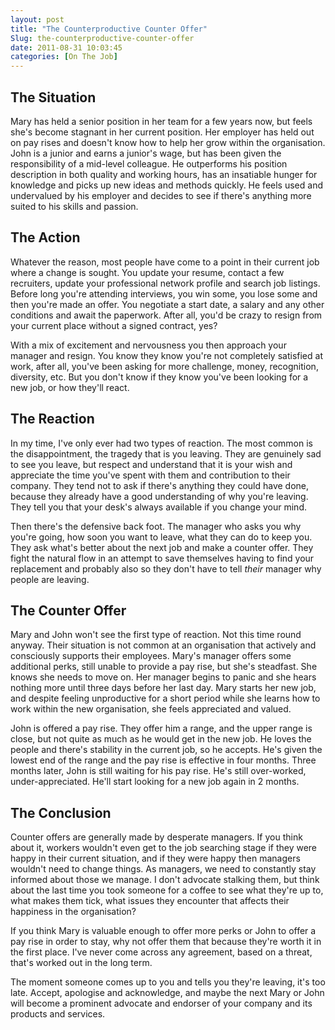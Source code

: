 ```yaml
---
layout: post
title: "The Counterproductive Counter Offer"
Slug: the-counterproductive-counter-offer
date: 2011-08-31 10:03:45
categories: [On The Job]
---
```

## The Situation

Mary has held a senior position in her team for a few years now, but feels she's become stagnant in her current position. Her employer has held out on pay rises and doesn't know how to help her grow within the organisation. John is a junior and earns a junior's wage, but has been given the responsibility of a mid-level colleague. He outperforms his position description in both quality and working hours, has an insatiable hunger for knowledge and picks up new ideas and methods quickly. He feels used and undervalued by his employer and decides to see if there's anything more suited to his skills and passion.

## The Action

Whatever the reason, most people have come to a point in their current job where a change is sought. You update your resume, contact a few recruiters, update your professional network profile and search job listings. Before long you're attending interviews, you win some, you lose some and then you're made an offer. You negotiate a start date, a salary and any other conditions and await the paperwork. After all, you'd be crazy to resign from your current place without a signed contract, yes?

With a mix of excitement and nervousness you then approach your manager and resign. You know they know you're not completely satisfied at work, after all, you've been asking for more challenge, money, recognition, diversity, etc. But you don't know if they know you've been looking for a new job, or how they'll react.

## The Reaction

In my time, I've only ever had two types of reaction. The most common is the disappointment, the tragedy that is you leaving. They are genuinely sad to see you leave, but respect and understand that it is your wish and appreciate the time you've spent with them and contribution to their company. They tend not to ask if there's anything they could have done, because they already have a good understanding of why you're leaving. They tell you that your desk's always available if you change your mind.

Then there's the defensive back foot. The manager who asks you why you're going, how soon you want to leave, what they can do to keep you. They ask what's better about the next job and make a counter offer. They fight the natural flow in an attempt to save themselves having to find your replacement and probably also so they don't have to tell _their_ manager why people are leaving.

## The Counter Offer

Mary and John won't see the first type of reaction. Not this time round anyway. Their situation is not common at an organisation that actively and consciously supports their employees. Mary's manager offers some additional perks, still unable to provide a pay rise, but she's steadfast. She knows she needs to move on. Her manager begins to panic and she hears nothing more until three days before her last day. Mary starts her new job, and despite feeling unproductive for a short period while she learns how to work within the new organisation, she feels appreciated and valued.

John is offered a pay rise. They offer him a range, and the upper range is close, but not quite as much as he would get in the new job. He loves the people and there's stability in the current job, so he accepts. He's given the lowest end of the range and the pay rise is effective in four months. Three months later, John is still waiting for his pay rise. He's still over-worked, under-appreciated. He'll start looking for a new job again in 2 months.

## The Conclusion

Counter offers are generally made by desperate managers. If you think about it, workers wouldn't even get to the job searching stage if they were happy in their current situation, and if they were happy then managers wouldn't need to change things. As managers, we need to constantly stay informed about those we manage. I don't advocate stalking them, but think about the last time you took someone for a coffee to see what they're up to, what makes them tick, what issues they encounter that affects their happiness in the organisation?

If you think Mary is valuable enough to offer more perks or John to offer a pay rise in order to stay, why not offer them that because they're worth it in the first place. I've never come across any agreement, based on a threat, that's worked out in the long term.

The moment someone comes up to you and tells you they're leaving, it's too late. Accept, apologise and acknowledge, and maybe the next Mary or John will become a prominent advocate and endorser of your company and its products and services.
